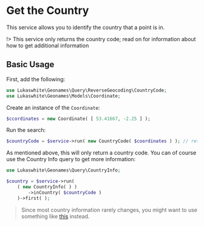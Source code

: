 # Get the Country

This service allows you to identify the country that a point is in.

!> This service only returns the country code; read on for information about how to get additional information

## Basic Usage

First, add the following:

```php
use Lukaswhite\Geonames\Query\ReverseGeocoding\CountryCode;
use Lukaswhite\Geonames\Models\Coordinate;
```

Create an instance of the `Coordinate`:

```php
$ccordinates = new Coordinate( [ 53.41667, -2.25 ] );
```

Run the search:

```php
$countryCode = $service->run( new CountryCode( $coordinates ) ); // returns GB
```

As mentioned above, this will only return a country code. You can of course use the Country Info query to get more information: 

```php
use Lukaswhite\Geonames\Query\CountryInfo;

$country = $service->run( 
    ( new CountryInfo( ) )
        ->inCountry( $countryCode ) 
    )->first( );
```

> Since most country information rarely changes, you might want to use something like [this](https://github.com/rinvex/country) instead.